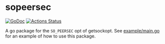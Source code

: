 # sopeersec

[![GoDoc](https://godoc.org/github.com/hankjacobs/sopeersec?status.svg)](https://godoc.org/github.com/hankjacobs/sopeersec) [![Actions Status](https://github.com/hankjacobs/sopeersec/workflows/Tests/badge.svg)](https://github.com/hankjacobs/sopeersec/actions)

A go package for the `SO_PEERSEC` opt of getsockopt. See [example/main.go](example/main.go) for an example of how to use this package.
